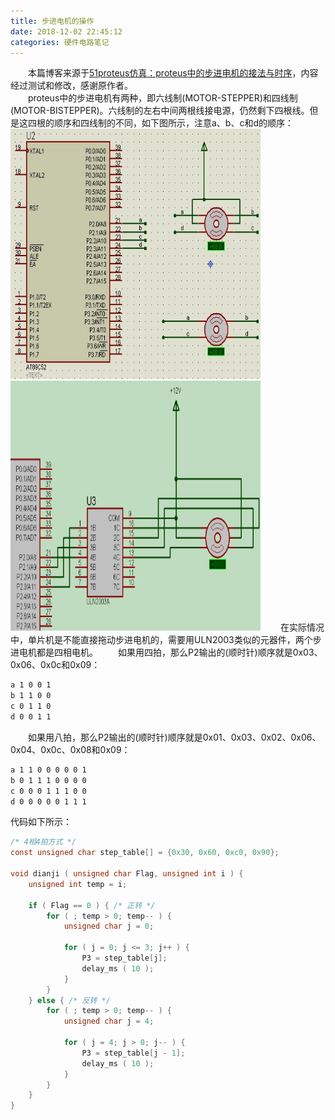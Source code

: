```yaml
---
title: 步进电机的操作
date: 2018-12-02 22:45:12
categories: 硬件电路笔记
---
```

&emsp;&emsp;本篇博客来源于[51proteus仿真：proteus中的步进电机的接法与时序](http://www.eeworld.com.cn/mcu/article_2017011033190.html)，内容经过测试和修改，感谢原作者。  
&emsp;&emsp;proteus中的步进电机有两种，即六线制(MOTOR-STEPPER)和四线制(MOTOR-BISTEPPER)。六线制的左右中间两根线接电源，仍然剩下四根线。但是这四根的顺序和四线制的不同，如下图所示，注意a、b、c和d的顺序：
<img src="./步进电机的操作/1.png" height="400" width="400">
<img src="./步进电机的操作/2.png" height="400" width="400">
&emsp;&emsp;在实际情况中，单片机是不能直接拖动步进电机的，需要用ULN2003类似的元器件，两个步进电机都是四相电机。
&emsp;&emsp;如果用四拍，那么P2输出的(顺时针)顺序就是0x03、0x06、0x0c和0x09：

``` bash
a 1 0 0 1
b 1 1 0 0
c 0 1 1 0
d 0 0 1 1
```

&emsp;&emsp;如果用八拍，那么P2输出的(顺时针)顺序就是0x01、0x03、0x02、0x06、0x04、0x0c、0x08和0x09：

``` bash
a 1 1 0 0 0 0 0 1
b 0 1 1 1 0 0 0 0
c 0 0 0 1 1 1 0 0
d 0 0 0 0 0 1 1 1
```

代码如下所示：

``` c
/* 4相4拍方式 */
const unsigned char step_table[] = {0x30, 0x60, 0xc0, 0x90};

void dianji ( unsigned char Flag, unsigned int i ) {
    unsigned int temp = i;

    if ( Flag == 0 ) { /* 正转 */
        for ( ; temp > 0; temp-- ) {
            unsigned char j = 0;

            for ( j = 0; j <= 3; j++ ) {
                P3 = step_table[j];
                delay_ms ( 10 );
            }
        }
    } else { /* 反转 */
        for ( ; temp > 0; temp-- ) {
            unsigned char j = 4;

            for ( j = 4; j > 0; j-- ) {
                P3 = step_table[j - 1];
                delay_ms ( 10 );
            }
        }
    }
}
```